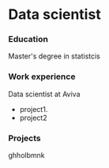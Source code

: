 # Data scientist

### Education
Master's degree in statistcis

### Work experience
Data scientist at Aviva
- project1.
- project2

### Projects
ghholbmnk
